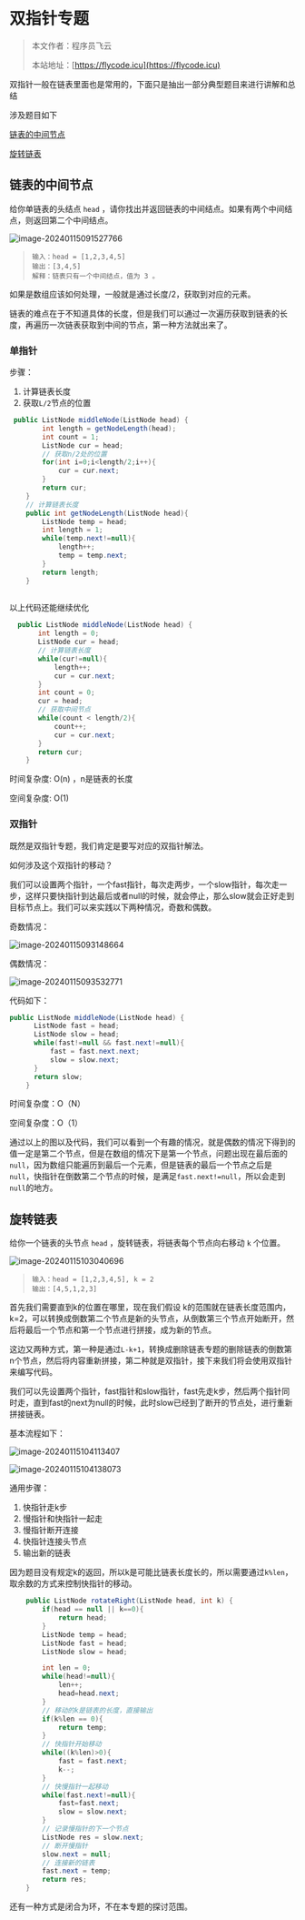 # 双指针专题
> 本文作者：程序员飞云
>
> 本站地址：[https://flycode.icu](https://flycode.icu)

双指针一般在链表里面也是常用的，下面只是抽出一部分典型题目来进行讲解和总结

涉及题目如下

[链表的中间节点](https://leetcode.cn/problems/middle-of-the-linked-list)

[旋转链表](https://leetcode.cn/problems/rotate-list/description/)



## 链表的中间节点

给你单链表的头结点 `head` ，请你找出并返回链表的中间结点。如果有两个中间结点，则返回第二个中间结点。

![image-20240115091527766](http://cdn.flycode.icu/codeCenterImg/202401150915870.png)

> ```
> 输入：head = [1,2,3,4,5]
> 输出：[3,4,5]
> 解释：链表只有一个中间结点，值为 3 。
> ```

如果是数组应该如何处理，一般就是通过长度/2，获取到对应的元素。

链表的难点在于不知道具体的长度，但是我们可以通过一次遍历获取到链表的长度，再遍历一次链表获取到中间的节点，第一种方法就出来了。

### 单指针

步骤：

1. 计算链表长度
2. 获取`L/2`节点的位置

```java
 public ListNode middleNode(ListNode head) {
        int length = getNodeLength(head);
        int count = 1;
        ListNode cur = head;
		// 获取n/2处的位置
        for(int i=0;i<length/2;i++){
            cur = cur.next;
        }
        return cur;
    }
	// 计算链表长度
    public int getNodeLength(ListNode head){
        ListNode temp = head;
        int length = 1;
        while(temp.next!=null){
            length++;
            temp = temp.next;
        }
        return length;
    }
   
```

以上代码还能继续优化

```java
  public ListNode middleNode(ListNode head) {
       int length = 0;
       ListNode cur = head;
       // 计算链表长度
       while(cur!=null){
           length++;
           cur = cur.next;
       }
       int count = 0;
       cur = head;
       // 获取中间节点
       while(count < length/2){
           count++;
           cur = cur.next;
       }
       return cur;
    }

```

时间复杂度: O(n) ，n是链表的长度

空间复杂度: O(1)



### 双指针

既然是双指针专题，我们肯定是要写对应的双指针解法。

如何涉及这个双指针的移动？

我们可以设置两个指针，一个fast指针，每次走两步，一个slow指针，每次走一步，这样只要快指针到达最后或者null的时候，就会停止，那么slow就会正好走到目标节点上。我们可以来实践以下两种情况，奇数和偶数。

奇数情况：

![image-20240115093148664](http://cdn.flycode.icu/codeCenterImg/202401150931727.png)

偶数情况：

![image-20240115093532771](http://cdn.flycode.icu/codeCenterImg/202401150935833.png)

代码如下：

```java
public ListNode middleNode(ListNode head) {
      ListNode fast = head;
      ListNode slow = head;
      while(fast!=null && fast.next!=null){
          fast = fast.next.next;
          slow = slow.next;
      }
      return slow;
    }
```

时间复杂度：O（N）

空间复杂度：O（1）

通过以上的图以及代码，我们可以看到一个有趣的情况，就是偶数的情况下得到的值一定是第二个节点，但是在数组的情况下是第一个节点，问题出现在最后面的`null`，因为数组只能遍历到最后一个元素，但是链表的最后一个节点之后是`null`，快指针在倒数第二个节点的时候，是满足`fast.next!=null`，所以会走到`null`的地方。



## 旋转链表

给你一个链表的头节点 `head` ，旋转链表，将链表每个节点向右移动 `k` 个位置。

![image-20240115103040696](http://cdn.flycode.icu/codeCenterImg/202401151030748.png)

> ```
> 输入：head = [1,2,3,4,5], k = 2
> 输出：[4,5,1,2,3]
> ```

首先我们需要直到k的位置在哪里，现在我们假设 k的范围就在链表长度范围内，k=2，可以转换成倒数第二个节点是新的头节点，从倒数第三个节点开始断开，然后将最后一个节点和第一个节点进行拼接，成为新的节点。

这边又两种方式，第一种是通过`L-k+1`，转换成删除链表专题的删除链表的倒数第n个节点，然后将内容重新拼接，第二种就是双指针，接下来我们将会使用双指针来编写代码。

我们可以先设置两个指针，fast指针和slow指针，fast先走k步，然后两个指针同时走，直到fast的next为null的时候，此时slow已经到了断开的节点处，进行重新拼接链表。

基本流程如下：

![image-20240115104113407](http://cdn.flycode.icu/codeCenterImg/202401151041467.png)

![image-20240115104138073](http://cdn.flycode.icu/codeCenterImg/202401151041110.png)



通用步骤：

1. 快指针走k步
2. 慢指针和快指针一起走
3. 慢指针断开连接
4. 快指针连接头节点
5. 输出新的链表

因为题目没有规定k的返回，所以k是可能比链表长度长的，所以需要通过`k%len`，取余数的方式来控制快指针的移动。

```java
    public ListNode rotateRight(ListNode head, int k) {
        if(head == null || k==0){
            return head;
        }
        ListNode temp = head;
        ListNode fast = head;
        ListNode slow = head;

        int len = 0;
        while(head!=null){
            len++;
            head=head.next;
        }
        // 移动的k是链表的长度，直接输出
        if(k%len == 0){
            return temp;
        }
        // 快指针开始移动
        while((k%len)>0){
            fast = fast.next;
            k--;
        }
        // 快慢指针一起移动
        while(fast.next!=null){
            fast=fast.next;
            slow = slow.next;
        }
        // 记录慢指针的下一个节点
        ListNode res = slow.next;
        // 断开慢指针
        slow.next = null;
        // 连接新的链表
        fast.next = temp;
        return res;
    }
```



还有一种方式是闭合为环，不在本专题的探讨范围。
